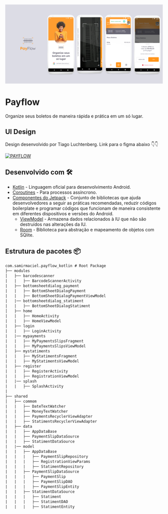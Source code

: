 ![GitHub Cards Preview](https://github.com/samirmaciel/payflow-kotlin/blob/master/bannerpayflow.png)

# Payflow
Organize seus boletos de maneira rápida e prática em um só lugar. 


## UI Design
Design desenvolvido por Tiago Luchtenberg. Link para o figma abaixo 👇👇

[![PAYFLOW](https://img.shields.io/badge/PAYFLOW-FIGMA-orange.svg?style=for-the-badge&logo=figma)](https://www.figma.com/file/kLK7FYnWKMoN68sQXcSniu/PayFlow)


## Desenvolvido com 🛠
- [Kotlin](https://kotlinlang.org/) - Linguagem oficial para desenvolvimento Android.
- [Coroutines](https://kotlinlang.org/docs/reference/coroutines-overview.html) - Para processos assíncrono.
- [Componentes do Jetpack](https://developer.android.com/jetpack?gclid=CjwKCAjwxo6IBhBKEiwAXSYBs_TosuCaJ6xlf6W_tOM8rPcTpvqZbX_3q_PF04woOCkQu3PiRhB39RoCR7sQAvD_BwE&gclsrc=aw.ds) - Conjunto de bibliotecas que ajuda desenvolvedores a seguir as práticas recomendadas, reduzir códigos boilerplate e programar códigos que funcionam de maneira consistente em diferentes dispositivos e versões do Android.
  - [ViewModel](https://developer.android.com/topic/libraries/architecture/viewmodel) - Armazena dados relacionados à IU que não são destruídos nas alterações da IU. 
  - [Room](https://developer.android.com/topic/libraries/architecture/room) - Biblioteca para abstração e mapeamento de objetos com SQlite.

## Estrutura de pacotes 📦
    
    com.samirmaciel.payflow_kotlin # Root Package
    ├── modules                       
    │   ├── barcodescanner
    |   |   ├── BarcodeScannerActivity
    |   ├── bottomsheetdialog_payment
    |   |   ├── BottomSheetDialogPayment
    |   |   ├── BottomSheetDialogPaymentViewModel
    |   |── bottomsheetdialog_statiment
    |   |   ├── BottomSheetDialogStatiment
    │   ├── home
    |   |   ├── HomeActivity
    |   |   ├── HomeViewModel
    |   ├── login
    |   |   ├── LoginActivity
    |   |── mypayments
    |   |   ├── MyPaymentsSlipsFragment
    |   |   ├── MyPaymentsSlipsViewModel
    │   ├── mystatiments  
    |   |   ├── MyStatimentsFragment
    |   |   ├── MyStatimentsViewModel
    |   ├── register    
    |   |   ├── RegisterActivity
    |   |   ├── RegistrationViewModel
    |   |── splash
    |   |   ├── SplashActivity
    |
    ├── shared               
    │   ├── commom  
    |   |   ├── DateTextWatcher
    |   |   ├── MoneyTextWatcher
    |   |   ├── PaymentsRecyclerViewAdapter
    |   |   ├── StatimentsRecyclerViewAdapter
    |   ├── data 
    |   |   ├── AppDataBase
    |   |   ├── PaymentSlipDataSource
    |   |   ├── StatimentDataSource
    |   |── model 
    |   |   ├── AppDataBase
    |   |   |   ├── PaymentSlipRepository
    |   |   |   ├── RegistrationViewParams
    |   |   |   ├── StatimentRepository
    |   |   ├── PaymentSlipDataSource
    |   |   |   ├── PaymentSlip
    |   |   |   ├── PaymentSlipDAO
    |   |   |   ├── PaymentSlipEntity
    |   |   ├── StatimentDataSource
    |   |   |   ├── Statiment
    |   |   |   ├── StatimentDAO
    |   |   |   ├── StatimentEntity
  


<br />
